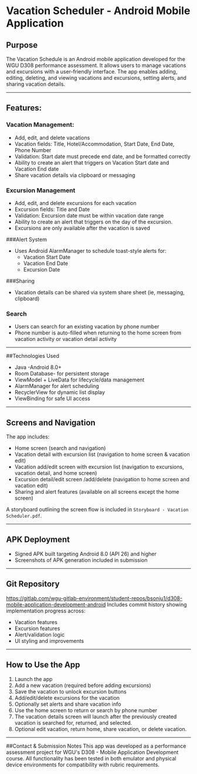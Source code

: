 # Vacation Scheduler - Android Mobile Application

## Purpose
The Vacation Schedule is an Android mobile application developed for the WGU D308 performance assessment. It allows users to manage vacations and excursions with a user-friendly interface. The app enables adding, editing, deleting, and viewing vacations and excursions, setting alerts, and sharing vacation details.

---

## Features:

### Vacation Management:
- Add, edit, and delete vacations
- Vacation fields: Title, Hotel/Accommodation, Start Date, End Date, Phone Number
- Validation: Start date must precede end date, and be formatted correctly
- Ability to create an alert that triggers on Vacation Start date and Vacation End date
- Share vacation details via clipboard or messaging

### Excursion Management
- Add, edit, and delete excursions for each vacation
- Excursion fields: Title and Date
- Validation: Excursion date must be within vacation date range
- Ability to create an alert that triggers on the day of the excursion.
- Excursions are only available after the vacation is saved

###Alert System
- Uses Android AlarmManager to schedule toast-style alerts for:
    - Vacation Start Date
    - Vacation End Date
    - Excursion Date

###Sharing
- Vacation details can be shared via system share sheet (ie, messaging, clipboard)

### Search
- Users can search for an existing vacation by phone number
- Phone number is auto-filled when returning to the home screen from vacation activity or vacation detail activity

---

##Technologies Used
- Java -Android 8.0+
- Room Database- for persistent storage
- ViewModel + LiveData for lifecycle/data management
- AlarmManager for alert scheduling
- RecyclerView for dynamic list display
- ViewBinding for safe UI access

---

## Screens and Navigation
The app includes:
- Home screen (search and navigation)
- Vacation detail with excursion list (navigation to home screen & vacation edit)
- Vacation add/edit screen with excursion list (navigation to excursions, vacation detail, and home screen)
- Excursion detail/edit screen /add/delete (navigation to home screen and vacation edit)
- Sharing and alert features (available on all screens except the home screen)

A storyboard outlining the screen flow is included in `Storyboard - Vacation Scheduler.pdf`.

---

## APK Deployment
- Signed APK built targeting Android 8.0 (API 26) and higher
- Screenshots of APK generation included in submission

---

## Git Repository
https://gitlab.com/wgu-gitlab-environment/student-repos/bsonju1/d308-mobile-application-development-android
Includes commit history showing implementation progress across:
- Vacation features
- Excursion features
- Alert/validation logic
- UI styling and improvements

---

## How to Use the App
1. Launch the app
2. Add a new vacation (required before adding excursions)
3. Save the vacation to unlock excursion buttons
4. Add/edit/delete excursions for the vacation
5. Optionally set alerts and share vacation info
6. Use the home screen to return or search by phone number
7. The vacation details screen will launch after the previously created vacation is searched for, returned, and selected.
8. Optional edit vacation, return home, share vacation, or delete vacation.

---

##Contact & Submission Notes
This app was developed as a performance assessment project for WGU's D308 - Mobile Application Development course. All functionality has been tested in both emulator and physical device environments for compatibility with rubric requirements.
